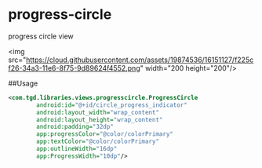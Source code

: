# progress-circle
progress circle view

<img src="https://cloud.githubusercontent.com/assets/19874536/16151127/f225cf26-34a3-11e6-8f75-9d89624f4552.png" width="200 height="200"/>

##Usage

```xml
<com.tgd.libraries.views.progresscircle.ProgressCircle
        android:id="@+id/circle_progress_indicator"
        android:layout_width="wrap_content"
        android:layout_height="wrap_content"
        android:padding="32dp"
        app:progressColor="@color/colorPrimary"
        app:textColor="@color/colorPrimary"
        app:outlineWidth="16dp"
        app:ProgressWidth="10dp"/>
```
